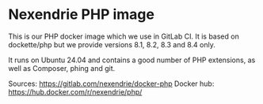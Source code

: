 Nexendrie PHP image
===================

This is our PHP docker image which we use in GitLab CI. It is based on dockette/php but we provide versions 8.1, 8.2, 8.3 and 8.4 only.

It runs on Ubuntu 24.04 and contains a good number of PHP extensions, as well as Composer, phing and git.

Sources: https://gitlab.com/nexendrie/docker-php
Docker hub: https://hub.docker.com/r/nexendrie/php/
